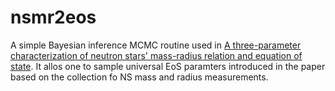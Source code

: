 # nsmr2eos

A simple Bayesian inference MCMC routine used in [A three-parameter characterization of neutron stars' mass-radius relation and equation of state](https://arxiv.org/abs/2404.17647).
It allos one to sample universal EoS paramters introduced in the paper based on the collection fo NS mass and radius measurements.
 
